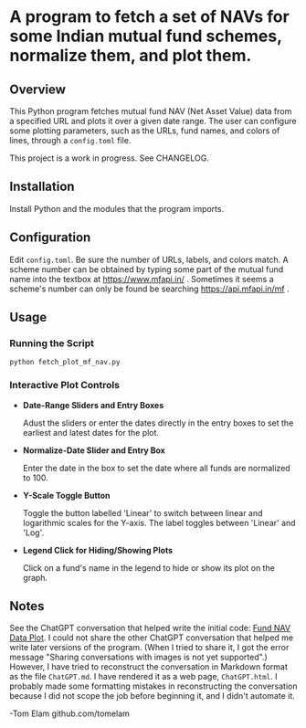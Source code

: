 # A program to fetch a set of NAVs for some Indian mutual fund schemes, normalize them, and plot them.

## Overview

This Python program fetches mutual fund NAV (Net Asset Value) data from a specified URL and plots it over a given date range. The user can configure some plotting parameters, such as the URLs, fund names, and colors of lines, through a `config.toml` file.

This project is a work in progress. See CHANGELOG.

## Installation

Install Python and the modules that the program imports.

## Configuration

Edit `config.toml`. Be sure the number of URLs, labels, and colors match. A scheme number
can be obtained by typing some part of the mutual fund name into the textbox at
https://www.mfapi.in/ . Sometimes it seems a scheme's number can only be found be searching
https://api.mfapi.in/mf .

## Usage

### Running the Script

```
python fetch_plot_mf_nav.py
```

### Interactive Plot Controls

- **Date-Range Sliders and Entry Boxes**

    Adust the sliders or enter the dates directly in the entry boxes to set the earliest and latest dates for the plot.

- **Normalize-Date Slider and Entry Box**

    Enter the date in the box to set the date where all funds are normalized to 100.

- **Y-Scale Toggle Button**

    Toggle the button labelled 'Linear' to switch between linear and logarithmic scales for the Y-axis. The label toggles between 'Linear' and 'Log'.

- **Legend Click for Hiding/Showing Plots**

    Click on a fund's name in the legend to hide or show its plot on the graph.

## Notes

See the ChatGPT conversation that helped write the initial code:
[Fund NAV Data Plot](https://chat.openai.com/share/9849382e-0b4a-4051-9e40-03214602d751).
I could not share the other ChatGPT conversation that helped me write later versions of the program.
(When I tried to share it, I got the error message "Sharing conversations with images is not yet supported".)
However, I have tried to reconstruct the conversation in Markdown format as the file `ChatGPT.md`.
I have rendered it as a web page, `ChatGPT.html`.
I probably made some formatting mistakes in reconstructing the conversation because I did not scope the job
before beginning it, and I didn't automate it.

-Tom Elam
github.com/tomelam
